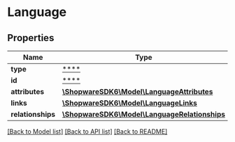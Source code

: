 # Language

## Properties
Name | Type | Description | Notes
------------ | ------------- | ------------- | -------------
**type** | [****](.md) |  | [optional] 
**id** | [****](.md) |  | [optional] 
**attributes** | [**\ShopwareSDK6\Model\LanguageAttributes**](LanguageAttributes.md) |  | [optional] 
**links** | [**\ShopwareSDK6\Model\LanguageLinks**](LanguageLinks.md) |  | [optional] 
**relationships** | [**\ShopwareSDK6\Model\LanguageRelationships**](LanguageRelationships.md) |  | [optional] 

[[Back to Model list]](../../README.md#documentation-for-models) [[Back to API list]](../../README.md#documentation-for-api-endpoints) [[Back to README]](../../README.md)

